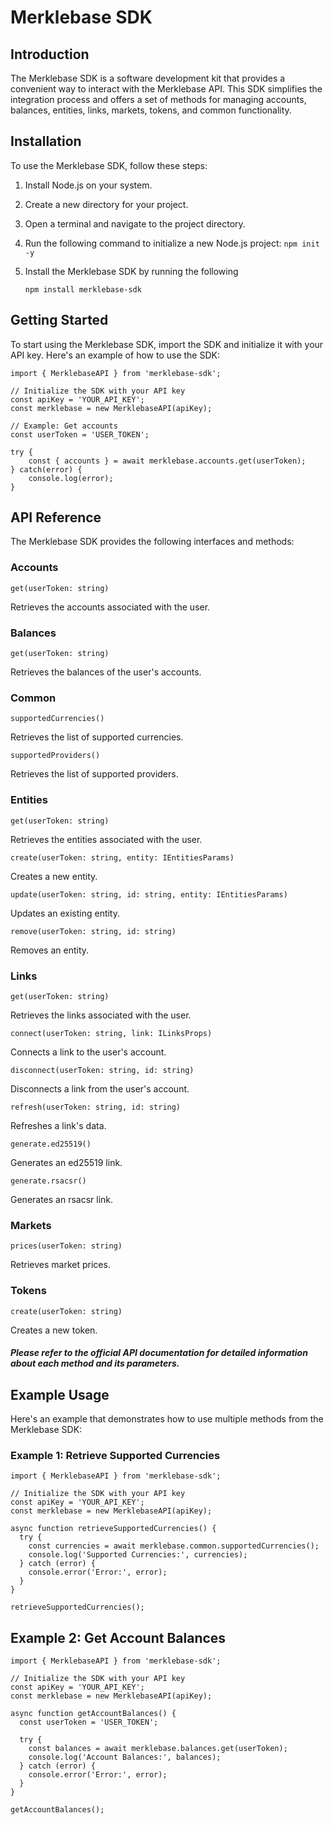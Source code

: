 # Merklebase SDK

## Introduction

The Merklebase SDK is a software development kit that provides a convenient way to interact with the Merklebase API. This SDK simplifies the integration process and offers a set of methods for managing accounts, balances, entities, links, markets, tokens, and common functionality.

## Installation

To use the Merklebase SDK, follow these steps:

1. Install Node.js on your system.
2. Create a new directory for your project.
3. Open a terminal and navigate to the project directory.
4. Run the following command to initialize a new Node.js project:
   `npm init -y`

5. Install the Merklebase SDK by running the following

   `npm install merklebase-sdk`

## Getting Started

To start using the Merklebase SDK, import the SDK and initialize it with your API key. Here's an example of how to use the SDK:

```
import { MerklebaseAPI } from 'merklebase-sdk';

// Initialize the SDK with your API key
const apiKey = 'YOUR_API_KEY';
const merklebase = new MerklebaseAPI(apiKey);

// Example: Get accounts
const userToken = 'USER_TOKEN';

try {
    const { accounts } = await merklebase.accounts.get(userToken);
} catch(error) {
    console.log(error);
}

```

## API Reference

The Merklebase SDK provides the following interfaces and methods:

### Accounts

`get(userToken: string)`

Retrieves the accounts associated with the user.

### Balances

`get(userToken: string)`

Retrieves the balances of the user's accounts.

### Common

`supportedCurrencies()`

Retrieves the list of supported currencies.

`supportedProviders()`

Retrieves the list of supported providers.

### Entities

`get(userToken: string)`

Retrieves the entities associated with the user.

`create(userToken: string, entity: IEntitiesParams)`

Creates a new entity.

`update(userToken: string, id: string, entity: IEntitiesParams)`

Updates an existing entity.

`remove(userToken: string, id: string)`

Removes an entity.

### Links

`get(userToken: string)`

Retrieves the links associated with the user.

`connect(userToken: string, link: ILinksProps)`

Connects a link to the user's account.

`disconnect(userToken: string, id: string)`

Disconnects a link from the user's account.

`refresh(userToken: string, id: string)`

Refreshes a link's data.

`generate.ed25519()`

Generates an ed25519 link.

`generate.rsacsr()`

Generates an rsacsr link.

### Markets

`prices(userToken: string)`

Retrieves market prices.

### Tokens

`create(userToken: string)`

Creates a new token.

##### Please refer to the official API documentation for detailed information about each method and its parameters.

## Example Usage

Here's an example that demonstrates how to use multiple methods from the Merklebase SDK:

### Example 1: Retrieve Supported Currencies

```
import { MerklebaseAPI } from 'merklebase-sdk';

// Initialize the SDK with your API key
const apiKey = 'YOUR_API_KEY';
const merklebase = new MerklebaseAPI(apiKey);

async function retrieveSupportedCurrencies() {
  try {
    const currencies = await merklebase.common.supportedCurrencies();
    console.log('Supported Currencies:', currencies);
  } catch (error) {
    console.error('Error:', error);
  }
}

retrieveSupportedCurrencies();
```

## Example 2: Get Account Balances

```
import { MerklebaseAPI } from 'merklebase-sdk';

// Initialize the SDK with your API key
const apiKey = 'YOUR_API_KEY';
const merklebase = new MerklebaseAPI(apiKey);

async function getAccountBalances() {
  const userToken = 'USER_TOKEN';

  try {
    const balances = await merklebase.balances.get(userToken);
    console.log('Account Balances:', balances);
  } catch (error) {
    console.error('Error:', error);
  }
}

getAccountBalances();
```
